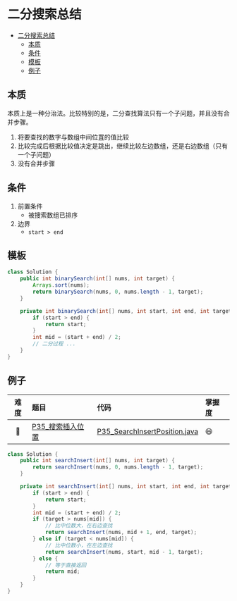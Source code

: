 # 二分搜索总结

- [二分搜索总结](#二分搜索总结)
  - [本质](#本质)
  - [条件](#条件)
  - [模板](#模板)
  - [例子](#例子)
  
## 本质

本质上是一种分治法。比较特别的是，二分查找算法只有一个子问题，并且没有合并步骤。

1. 将要查找的数字与数组中间位罝的值比较 
2. 比较完成后根据比较值决定是跳出，继续比较左边数组，还是右边数组（只有一个子问题）
3. 没有合并步骤

## 条件

1. 前置条件
    - 被搜索数组已排序
2. 边界
    - `start > end`

## 模板

```java
class Solution {
    public int binarySearch(int[] nums, int target) {
        Arrays.sort(nums);
        return binarySearch(nums, 0, nums.length - 1, target);
    }

    private int binarySearch(int[] nums, int start, int end, int target) {
        if (start > end) {
            return start;
        }
        int mid = (start + end) / 2;
        // 二分过程 ...
    }
}
```

## 例子

|难度|题目|代码|掌握度|
|:---:|:---|:---|:---|
|💚 |[P35_搜索插入位置](./../content/P35_SearchInsertPosition.md)  |[P35_SearchInsertPosition.java](./../../P35_SearchInsertPosition.java)|😄|

```java
class Solution {
    public int searchInsert(int[] nums, int target) {
        return searchInsert(nums, 0, nums.length - 1, target);
    }

    private int searchInsert(int[] nums, int start, int end, int target) {
        if (start > end) {
            return start;
        }
        int mid = (start + end) / 2;
        if (target > nums[mid]) {
            // 比中位数大，在右边查找
            return searchInsert(nums, mid + 1, end, target);
        } else if (target < nums[mid]) {
            // 比中位数小，在左边查找
            return searchInsert(nums, start, mid - 1, target);
        } else {
            // 等于直接返回
            return mid;
        }
    }
}
```